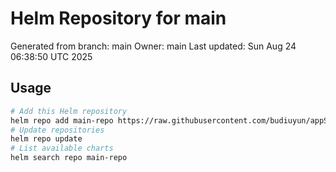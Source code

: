 # Helm Repository for main
Generated from branch: main
Owner: main
Last updated: Sun Aug 24 06:38:50 UTC 2025

## Usage
```bash
# Add this Helm repository
helm repo add main-repo https://raw.githubusercontent.com/budiuyun/appStore/helm-main/
# Update repositories
helm repo update
# List available charts
helm search repo main-repo
```
